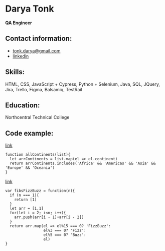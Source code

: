 # **Darya Tonk**
__QA Engineer__

## __Contact information:__
* tonk.darya@gmail.com
* [linkedin](https://www.linkedin.com/in/daryatonk/)

## __Skills:__
HTML, CSS, JavaScript + Cypress, Python + Selenium, Java, SQL, JQuery, Jira, Trello, Figma, Balsamiq, TestRail

## __Education:__
Northcentral Technical College 

## __Code example:__

[link](https://www.codewars.com/kata/58291fea7ff3f640980000f9/train/javascript)
```
function allContinents(list){
  let arrContinents = list.map(el => el.continent)
  return arrContinents.includes('Africa' && 'Americas' && 'Asia' && 'Europe' && 'Oceania') 
}
```


[link](https://www.codewars.com/kata/57bf599f102a39bb1e000ae5)
```
var fibsFizzBuzz = function(n){
  if (n === 1){
    return [1]
  }
  let arr = [1,1]
  for(let i = 2; i<n; i++){
    arr.push(arr[i - 1]+arr[i - 2])
  }
  return arr.map(el => el%15 === 0? 'FizzBuzz':
                 el%3 === 0? 'Fizz':
                 el%5 === 0? 'Buzz':
                 el)
}
```





